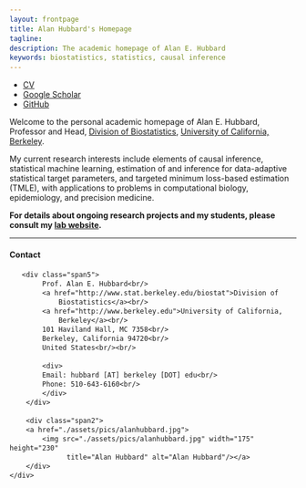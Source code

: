 ```yaml
---
layout: frontpage
title: Alan Hubbard's Homepage
tagline:
description: The academic homepage of Alan E. Hubbard
keywords: biostatistics, statistics, causal inference
---
```


<div class="navbar">
  <div class="navbar-inner">
      <ul class="nav">
          <li><a href="http://sph.berkeley.edu/sites/default/files/faculty-profile-docs/biosketch-ahubbard-jan-2016.pdf">CV</a></li>
          <li><a href="https://scholar.google.com/citations?user=XIQ3sm0AAAAJ&hl=en&oi=ao">Google Scholar</a></li>
          <li><a href="https://github.com/ahubb40">GitHub</a></li>
      </ul>
  </div>
</div>

Welcome to the personal academic homepage of Alan E. Hubbard, Professor and
Head, [Division of Biostatistics](https://www.stat.berkeley.edu/biostat/),
[University of California, Berkeley](http://www.berkeley.edu).

My current research interests include elements of causal inference, statistical
machine learning, estimation of and inference for data-adaptive statistical
target parameters, and targeted minimum loss-based estimation (TMLE), with
applications to problems in computational biology, epidemiology, and precision
medicine.

__For details about ongoing research projects and my students, please consult my
[lab website](https://hubbardgroup.github.io).__

---
<div class="container">
<h4><a name="contact"></a>Contact</h4>
    <div class="row-fluid">

       <div class="span5">
            Prof. Alan E. Hubbard<br/>
            <a href="http://www.stat.berkeley.edu/biostat">Division of
                Biostatistics</a><br/>
            <a href="http://www.berkeley.edu">University of California,
                Berkeley</a><br/>
            101 Haviland Hall, MC 7358<br/>
            Berkeley, California 94720<br/>
            United States<br/><br/>

            <div>
            Email: hubbard [AT] berkeley [DOT] edu<br/>
            Phone: 510-643-6160<br/>
            </div>
        </div>

        <div class="span2">
        <a href="./assets/pics/alanhubbard.jpg">
            <img src="./assets/pics/alanhubbard.jpg" width="175" height="230"
                  title="Alan Hubbard" alt="Alan Hubbard"/></a>
        </div>
    </div>
</div>

